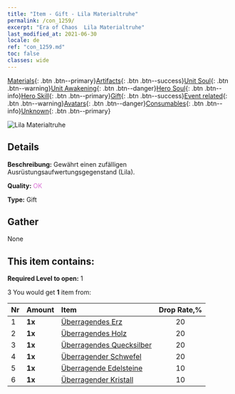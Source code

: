 ```yaml
---
title: "Item - Gift - Lila Materialtruhe"
permalink: /con_1259/
excerpt: "Era of Chaos  Lila Materialtruhe"
last_modified_at: 2021-06-30
locale: de
ref: "con_1259.md"
toc: false
classes: wide
---
```

 [Materials](/ItemsDE/){: .btn .btn--primary}[Artifacts](/ItemsDE/Artifacts/){: .btn .btn--success}[Unit Soul](/ItemsDE/UnitSoul/){: .btn .btn--warning}[Unit Awakening](/ItemsDE/UnitAwakening/){: .btn .btn--danger}[Hero Soul](/ItemsDE/HeroSoul/){: .btn .btn--info}[Hero Skill](/ItemsDE/HeroSkill/){: .btn .btn--primary}[Gift](/ItemsDE/Gift/){: .btn .btn--success}[Event related](/ItemsDE/Events/){: .btn .btn--warning}[Avatars](/ItemsDE/Avatars/){: .btn .btn--danger}[Consumables](/ItemsDE/Consumables/){: .btn .btn--info}[Unknown](/ItemsDE/Unknown/){: .btn .btn--primary}

 ![Lila Materialtruhe](/images/t/i_304002.png)

## Details
 **Beschreibung:** Gewährt einen zufälligen Ausrüstungsaufwertungsgegenstand (Lila).

 **Quality:** <span style="color: #DA70D6">OK</span>

 **Type:** Gift

## Gather

  None

## This item contains:

 **Required Level to open:** 1

 3 You would get **1** item  from:

  | Nr | Amount |     Item    | Drop Rate,% |
  |:---|:-------|:------------|:---------:|
  | 1 |  **1x** | [Überragendes Erz](/ItemsDE/mat_33/) | 20 | 
  | 2 |  **1x** | [Überragendes Holz](/ItemsDE/mat_34/) | 20 | 
  | 3 |  **1x** | [Überragendes Quecksilber](/ItemsDE/mat_35/) | 20 | 
  | 4 |  **1x** | [Überragender Schwefel](/ItemsDE/mat_36/) | 20 | 
  | 5 |  **1x** | [Überragende Edelsteine](/ItemsDE/mat_37/) | 10 | 
  | 6 |  **1x** | [Überragender Kristall](/ItemsDE/mat_38/) | 10 | 
